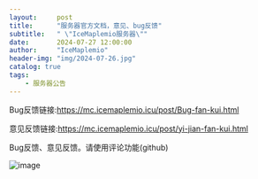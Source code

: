```yaml
---
layout:     post
title:      "服务器官方文档，意见、bug反馈"
subtitle:   " \"IceMaplemio服务器\""
date:       2024-07-27 12:00:00
author:     "IceMaplemio"
header-img: "img/2024-07-26.jpg"
catalog: true
tags:
    - 服务器公告
---
```


Bug反馈链接:https://mc.icemaplemio.icu/post/Bug-fan-kui.html

意见反馈链接:https://mc.icemaplemio.icu/post/yi-jian-fan-kui.html

Bug反馈、意见反馈。请使用评论功能(github)

![image](https://github.com/user-attachments/assets/882a6b13-57d0-467b-9c3b-4a8c3b3d907d)
